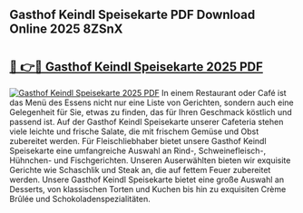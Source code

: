 ## Gasthof Keindl Speisekarte PDF Download Online 2025 8ZSnX

# <h2><a href="http://gc8zql.nevu.top/?p=Gasthof+Keindl+Speisekarte">🔗 👉🔴 Gasthof Keindl Speisekarte 2025 PDF</a></h2>

[![Gasthof Keindl Speisekarte 2025 PDF](https://i.imgur.com/dBaPXMq.png)](http://gc8zql.nevu.top/?p=Gasthof+Keindl+Speisekarte)
In einem Restaurant oder Café ist das Menü des Essens nicht nur eine Liste von Gerichten, sondern auch eine Gelegenheit für Sie, etwas zu finden, das für Ihren Geschmack köstlich und passend ist. Auf der Gasthof Keindl Speisekarte unserer Cafeteria stehen viele leichte und frische Salate, die mit frischem Gemüse und Obst zubereitet werden. Für Fleischliebhaber bietet unsere Gasthof Keindl Speisekarte eine umfangreiche Auswahl an Rind-, Schweinefleisch-, Hühnchen- und Fischgerichten. Unseren Auserwählten bieten wir exquisite Gerichte wie Schaschlik und Steak an, die auf fettem Feuer zubereitet werden. Unsere Gasthof Keindl Speisekarte bietet eine große Auswahl an Desserts, von klassischen Torten und Kuchen bis hin zu exquisiten Crème Brûlée und Schokoladenspezialitäten.
